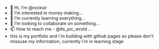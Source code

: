 - 👋 Hi, I’m @rocksir
- 👀 I’m interested in money making...
- 🌱 I’m currently learning everything...
- 💞️ I’m looking to collaborate on something...
- 📫 How to reach me - @its_pic_wrold ...
- this is my portfolio and i'm building with github pages so please don't missuse my information, currently i'm in learning stage

<!---
rocksir/rocksir is a ✨ special ✨ repository because its `README.md` (this file) appears on your GitHub profile.
You can click the Preview link to take a look at your changes.
---> 
